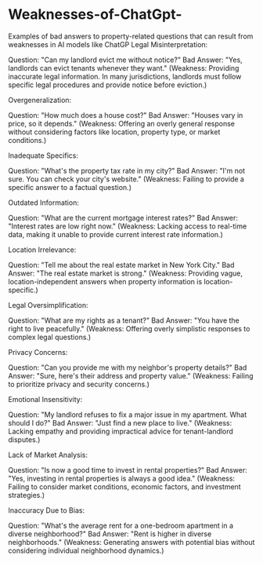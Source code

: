 # Weaknesses-of-ChatGpt-
Examples of bad answers to property-related questions that can result from weaknesses in AI models like ChatGP
Legal Misinterpretation:



Question: "Can my landlord evict me without notice?"
Bad Answer: "Yes, landlords can evict tenants whenever they want."
(Weakness: Providing inaccurate legal information. In many jurisdictions, landlords must follow specific legal procedures and provide notice before eviction.)



Overgeneralization:



Question: "How much does a house cost?"
Bad Answer: "Houses vary in price, so it depends."
(Weakness: Offering an overly general response without considering factors like location, property type, or market conditions.)



Inadequate Specifics:



Question: "What's the property tax rate in my city?"
Bad Answer: "I'm not sure. You can check your city's website."
(Weakness: Failing to provide a specific answer to a factual question.)



Outdated Information:



Question: "What are the current mortgage interest rates?"
Bad Answer: "Interest rates are low right now."
(Weakness: Lacking access to real-time data, making it unable to provide current interest rate information.)



Location Irrelevance:



Question: "Tell me about the real estate market in New York City."
Bad Answer: "The real estate market is strong."
(Weakness: Providing vague, location-independent answers when property information is location-specific.)



Legal Oversimplification:



Question: "What are my rights as a tenant?"
Bad Answer: "You have the right to live peacefully."
(Weakness: Offering overly simplistic responses to complex legal questions.)



Privacy Concerns:



Question: "Can you provide me with my neighbor's property details?"
Bad Answer: "Sure, here's their address and property value."
(Weakness: Failing to prioritize privacy and security concerns.)



Emotional Insensitivity:



Question: "My landlord refuses to fix a major issue in my apartment. What should I do?"
Bad Answer: "Just find a new place to live."
(Weakness: Lacking empathy and providing impractical advice for tenant-landlord disputes.)



Lack of Market Analysis:



Question: "Is now a good time to invest in rental properties?"
Bad Answer: "Yes, investing in rental properties is always a good idea."
(Weakness: Failing to consider market conditions, economic factors, and investment strategies.)



Inaccuracy Due to Bias:



Question: "What's the average rent for a one-bedroom apartment in a diverse neighborhood?"
Bad Answer: "Rent is higher in diverse neighborhoods."
(Weakness: Generating answers with potential bias without considering individual neighborhood dynamics.)
